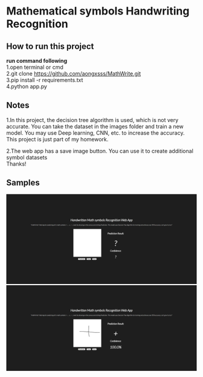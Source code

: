 # Mathematical symbols Handwriting Recognition

## How to run this project <br>

**run command following**<br>
1.open terminal or cmd <br>
2.git clone https://github.com/aongxsss/MathWrite.git <br>
3.pip install -r requirements.txt <br>
4.python app.py <br>

## Notes

1.In this project, the decision tree algorithm is used, which is not very accurate. You can take the dataset in the images folder and train a new model. You may use Deep learning, CNN, etc. to increase the accuracy.<br>
This project is just part of my homework.<br>

2.The web app has a save image button. You can use it to create additional symbol datasets <br>
Thanks!

## Samples

![alt text](image_for_readme/mathwrite_1.png)
![alt text](image_for_readme/mathwrite_2.png)
